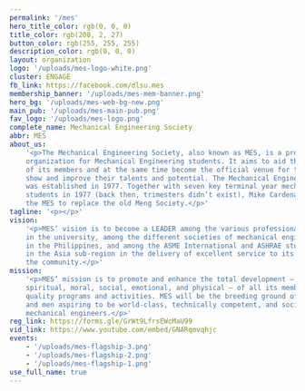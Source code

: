 ```yaml
---
permalink: '/mes'
hero_title_color: rgb(0, 0, 0)
title_color: rgb(208, 2, 27)
button_color: rgb(255, 255, 255)
description_color: rgb(0, 0, 0)
layout: organization
logo: '/uploads/mes-logo-white.png'
cluster: ENGAGE
fb_link: https://facebook.com/dlsu.mes
membership_banner: '/uploads/mes-mem-banner.png'
hero_bg: '/uploads/mes-web-bg-new.png'
main_pub: '/uploads/mes-main-pub.png'
fav_logo: '/uploads/mes-logo.png'
complete_name: Mechanical Engineering Society
abbr: MES
about_us:
    '<p>The Mechanical Engineering Society, also known as MES, is a professional
    organization for Mechanical Engineering students. It aims to aid the academic needs
    of its members and at the same time become the official venue for the members to
    show and improve their talents and potential. The Mechanical Engineering Society
    was established in 1977. Together with seven key terminal year mechanical engineering
    students in 1977 (back then, trimesters didn’t exist), Mike Cardenas established
    the MES to replace the old Meng Society.</p>'
tagline: '<p></p>'
vision:
    '<p>MES’ vision is to become a LEADER among the various professional organizations
    in the university, among the different societies of mechanical engineering students
    in the Philippines, and among the ASME International and ASHRAE student sections
    in the Asia sub-region in the delivery of excellent service to its members and to
    the community.</p>'
mission:
    '<p>MES’ mission is to promote and enhance the total development – intellectual,
    spiritual, moral, social, emotional, and physical – of all its members through its
    quality programs and activities. MES will be the breeding ground of Lasallian women
    and men aspiring to be world-class, technically competent, and socially responsible
    mechanical engineers.</p>'
reg_link: https://forms.gle/GrWt9LfrsEWcMaU99
vid_link: https://www.youtube.com/embed/GNARqmvqhjc
events:
    - '/uploads/mes-flagship-3.png'
    - '/uploads/mes-flagship-2.png'
    - '/uploads/mes-flagship-1.png'
use_full_name: true
---
```

